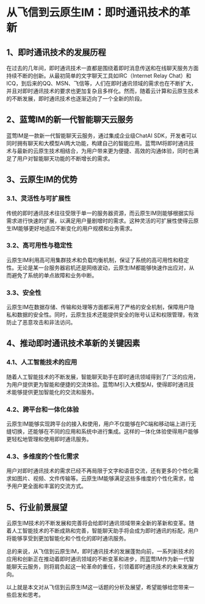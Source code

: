 # 从飞信到云原生IM：即时通讯技术的革新

## 1、即时通讯技术的发展历程

在过去的几年间，即时通讯技术一直都是围绕着即时消息传送和在线聊天服务方面持续不断的创新。从最初简单的文字聊天工具如IRC（Internet Relay Chat）和ICQ，到后来的QQ、MSN、飞信等，人们在即时通讯领域的需求也在不断扩大，并且对即时通讯技术的要求也更加复杂且多样化。然而，随着云计算和云原生技术的不断发展，即时通讯技术也逐渐迈向了一个全新的阶段。

## 2、蓝莺IM的新一代智能聊天云服务

蓝莺IM是一款新一代智能聊天云服务，通过集成企业级ChatAI SDK，开发者可以同时拥有聊天和大模型AI两大功能，构建自己的智能应用。蓝莺IM将即时通讯技术与最新的云原生技术相结合，为用户带来更为便捷、高效的沟通体验，同时也满足了用户对智能聊天功能的不断增长的需求。

## 3、云原生IM的优势

### 3.1、灵活性与可扩展性

传统的即时通讯技术往往受限于单一的服务器资源，而云原生IM则能够根据实际需求进行快速的扩展，以满足用户量剧增时的需求。这种灵活的可扩展性使得云原生IM能够更好地适应不断变化的用户规模和业务需求。

### 3.2、高可用性与稳定性

云原生IM利用高可用集群技术和负载均衡机制，保证了系统的高可用性和稳定性。无论是某一台服务器宕机还是网络波动，云原生IM都能够快速作出应对，从而避免了系统的单点故障和业务中断。

### 3.3、安全性

云原生IM在数据存储、传输和处理等方面都采用了严格的安全机制，保障用户隐私和数据的安全性。同时，云原生技术还能提供安全的账号认证和权限管理，有效防止了恶意攻击和非法访问。

## 4、推动即时通讯技术革新的关键因素

### 4.1、人工智能技术的应用

随着人工智能技术的不断发展，智能聊天助手在即时通讯领域得到了广泛的应用，为用户提供更为智能和便捷的交流体验。蓝莺IM引入大模型AI，使得即时通讯技术能够提供更加智能化的交流和服务。

### 4.2、跨平台和一体化体验

云原生IM能够实现跨平台的接入和使用，用户不仅能够在PC端和移动端上进行无缝切换，还能够在不同的应用和系统中进行集成。这样的一体化体验使得用户能够更轻松地管理和使用即时通讯服务。

### 4.3、多维度的个性化需求

用户对即时通讯技术的需求已经不再局限于文字和语音交流，还有更多的个性化需求如图片、视频、文件传输等。云原生IM能够满足这些多维度的个性化需求，给予用户更全面和丰富的交流方式。

## 5、行业前景展望

云原生IM技术的不断发展和完善将会给即时通讯领域带来全新的革新和变革。随着人工智能技术的不断成熟和完善，智能聊天助手将会成为即时通讯的标配，用户将能够享受到更加智能化和个性化的即时通讯服务。

总的来说，从飞信到云原生IM，即时通讯技术的发展蓬勃向前，一系列新技术的应用和创新正在推动着即时通讯领域的不断变革和进步，而蓝莺IM作为新一代智能聊天云服务，则将肩负起这一轮革命的重任，引领着即时通讯技术的未来发展方向。

以上就是本文对从飞信到云原生IM这一话题的分析及展望，希望能够给您带来一些启发和思考。